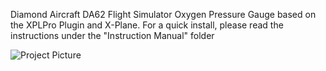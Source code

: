 Diamond Aircraft DA62 Flight Simulator Oxygen Pressure Gauge based on the XPLPro Plugin and X-Plane.
For a quick install, please read the instructions under the "Instruction Manual" folder



![Project Picture](https://github.com/savesabanal01/DA62-Oxygen-Pressure-Gauge/assets/13470536/2f1c8183-c6fe-4948-83d1-4e742a65b14d)
